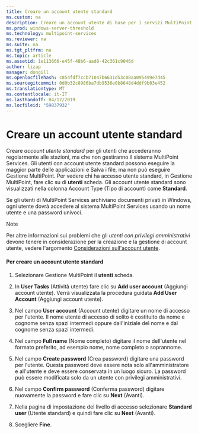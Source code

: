 ```yaml
---
title: Creare un account utente standard
ms.custom: na
description: Creare un account utente di base per i servizi MultiPoint
ms.prod: windows-server-threshold
ms.technology: multipoint-services
ms.reviewer: na
ms.suite: na
ms.tgt_pltfrm: na
ms.topic: article
ms.assetid: 1e113666-e45f-48b6-aad8-42c361c9046d
author: lizap
manager: dongill
ms.openlocfilehash: c854fdf7ccb71047b6631d53c08aa095499e7d45
ms.sourcegitcommit: 0d0b32c8986ba7db9536e0b8648d4ddf9b03e452
ms.translationtype: MT
ms.contentlocale: it-IT
ms.lasthandoff: 04/17/2019
ms.locfileid: "59837932"
---
```

# <a name="create-a-standard-user-account"></a>Creare un account utente standard
Creare *account utente standard* per gli utenti che accederanno regolarmente alle stazioni, ma che non gestiranno il sistema MultiPoint Services. Gli utenti con account utente standard possono eseguire la maggior parte delle applicazioni e Salva i file, ma non può eseguire Gestione MultiPoint. Per vedere chi ha accesso utente standard, in Gestione MultiPoint, fare clic su di **utenti** scheda. Gli account utente standard sono visualizzati nella colonna Account Type (Tipo di account) come **Standard**.  
  
Se gli utenti di MultiPoint Services archiviano documenti privati in Windows, ogni utente dovrà accedere al sistema MultiPoint Services usando un nome utente e una password univoci.  
  
> [!NOTE]  
> Per altre informazioni sui problemi che gli *utenti con privilegi amministrativi* devono tenere in considerazione per la creazione e la gestione di account utente, vedere l'argomento [Considerazioni sull'account utente](User-Account-Considerations.md).  
  
#### <a name="to-create-a-standard-user-account"></a>Per creare un account utente standard  
  
1.  Selezionare Gestione MultiPoint il **utenti** scheda.  
  
2.  In **User Tasks** (Attività utente) fare clic su **Add user account** (Aggiungi account utente). Verrà visualizzata la procedura guidata **Add User Account** (Aggiungi account utente).  
  
3.  Nel campo **User account** (Account utente) digitare un nome di accesso per l'utente. Il nome utente di accesso di solito è costituito da nome e cognome senza spazi intermedi oppure dall'iniziale del nome e dal cognome senza spazi intermedi.  
  
4.  Nel campo **Full name** (Nome completo) digitare il nome dell'utente nel formato preferito, ad esempio nome, nome completo o soprannome.  
  
5.  Nel campo **Create password** (Crea password) digitare una password per l'utente. Questa password deve essere nota solo all'amministratore e all'utente e deve essere conservata in un luogo sicuro. La password può essere modificata solo da un utente con privilegi amministrativi.  
  
6.  Nel campo **Confirm password** (Conferma password) digitare nuovamente la password e fare clic su **Next** (Avanti).  
  
7.  Nella pagina di impostazione del livello di accesso selezionare **Standard user** (Utente standard) e quindi fare clic su **Next** (Avanti).  
  
8.  Scegliere **Fine**.  